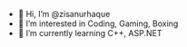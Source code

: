- 👋 Hi, I’m @zisanurhaque
- 👀 I’m interested in Coding, Gaming, Boxing
- 🌱 I’m currently learning C++, ASP.NET

<!---
zisanurhaque/zisanurhaque is a ✨ special ✨ repository because its `README.md` (this file) appears on your GitHub profile.
You can click the Preview link to take a look at your changes.
--->
